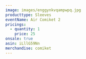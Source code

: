 ```yaml
---
image: images/enggynkvqampwpq.jpg
producttype: Sleeves
eventName: Air Comiket 2
pricings:
  - quantity: 1
    price: 25
onsale: true
asin: iLllG59Nn
merchandise: comiket
---
```

